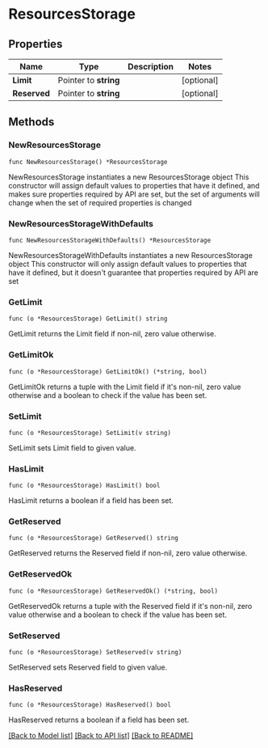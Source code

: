 # ResourcesStorage

## Properties

Name | Type | Description | Notes
------------ | ------------- | ------------- | -------------
**Limit** | Pointer to **string** |  | [optional] 
**Reserved** | Pointer to **string** |  | [optional] 

## Methods

### NewResourcesStorage

`func NewResourcesStorage() *ResourcesStorage`

NewResourcesStorage instantiates a new ResourcesStorage object
This constructor will assign default values to properties that have it defined,
and makes sure properties required by API are set, but the set of arguments
will change when the set of required properties is changed

### NewResourcesStorageWithDefaults

`func NewResourcesStorageWithDefaults() *ResourcesStorage`

NewResourcesStorageWithDefaults instantiates a new ResourcesStorage object
This constructor will only assign default values to properties that have it defined,
but it doesn't guarantee that properties required by API are set

### GetLimit

`func (o *ResourcesStorage) GetLimit() string`

GetLimit returns the Limit field if non-nil, zero value otherwise.

### GetLimitOk

`func (o *ResourcesStorage) GetLimitOk() (*string, bool)`

GetLimitOk returns a tuple with the Limit field if it's non-nil, zero value otherwise
and a boolean to check if the value has been set.

### SetLimit

`func (o *ResourcesStorage) SetLimit(v string)`

SetLimit sets Limit field to given value.

### HasLimit

`func (o *ResourcesStorage) HasLimit() bool`

HasLimit returns a boolean if a field has been set.

### GetReserved

`func (o *ResourcesStorage) GetReserved() string`

GetReserved returns the Reserved field if non-nil, zero value otherwise.

### GetReservedOk

`func (o *ResourcesStorage) GetReservedOk() (*string, bool)`

GetReservedOk returns a tuple with the Reserved field if it's non-nil, zero value otherwise
and a boolean to check if the value has been set.

### SetReserved

`func (o *ResourcesStorage) SetReserved(v string)`

SetReserved sets Reserved field to given value.

### HasReserved

`func (o *ResourcesStorage) HasReserved() bool`

HasReserved returns a boolean if a field has been set.


[[Back to Model list]](../README.md#documentation-for-models) [[Back to API list]](../README.md#documentation-for-api-endpoints) [[Back to README]](../README.md)


